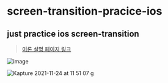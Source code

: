 # screen-transition-pracice-ios

## just practice ios screen-transition

> [이론 설명 페이지 링크](hhttps://jacobko.info/uikit/ios-03/#2transition-%EA%B0%9C%EB%85%90)

![image](https://user-images.githubusercontent.com/28912774/143162647-2a27bf02-8f93-4f85-99c0-03e1d3fd3da0.png)

![Kapture 2021-11-24 at 11 51 07](https://user-images.githubusercontent.com/28912774/143162829-ad5f7a62-f6fe-4253-a7fd-1c92ce85dc53.gif)
g

